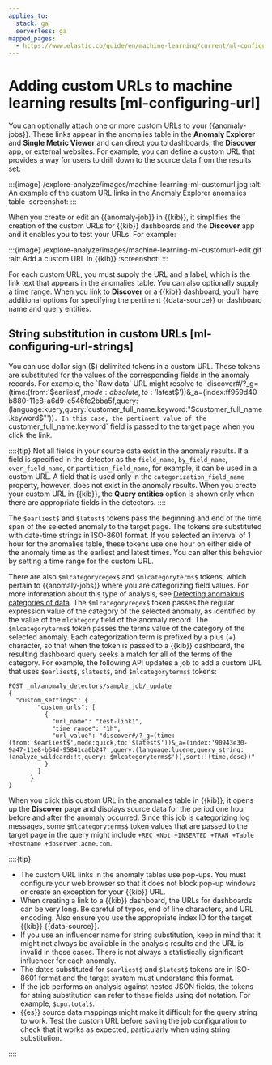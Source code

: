 ```yaml
---
applies_to:
  stack: ga
  serverless: ga
mapped_pages:
  - https://www.elastic.co/guide/en/machine-learning/current/ml-configuring-url.html
---
```


# Adding custom URLs to machine learning results [ml-configuring-url]

You can optionally attach one or more custom URLs to your {{anomaly-jobs}}. These links appear in the anomalies table in the **Anomaly Explorer** and **Single Metric Viewer** and can direct you to dashboards, the **Discover** app, or external websites. For example, you can define a custom URL that provides a way for users to drill down to the source data from the results set:

:::{image} /explore-analyze/images/machine-learning-ml-customurl.jpg
:alt: An example of the custom URL links in the Anomaly Explorer anomalies table
:screenshot:
:::

When you create or edit an {{anomaly-job}} in {{kib}}, it simplifies the creation of the custom URLs for {{kib}} dashboards and the **Discover** app and it enables you to test your URLs. For example:

:::{image} /explore-analyze/images/machine-learning-ml-customurl-edit.gif
:alt: Add a custom URL in {{kib}}
:screenshot:
:::

For each custom URL, you must supply the URL and a label, which is the link text that appears in the anomalies table. You can also optionally supply a time range. When you link to **Discover** or a {{kib}} dashboard, you’ll have additional options for specifying the pertinent {{data-source}} or dashboard name and query entities.

## String substitution in custom URLs [ml-configuring-url-strings]

You can use dollar sign ($) delimited tokens in a custom URL. These tokens are substituted for the values of the corresponding fields in the anomaly records. For example, the `Raw data` URL might resolve to `discover#/?_g=(time:(from:'$earliest$',mode:absolute,to:'$latest$'))&_a=(index:ff959d40-b880-11e8-a6d9-e546fe2bba5f,query:(language:kuery,query:'customer_full_name.keyword:"$customer_full_name.keyword$"'))`.
In this case, the pertinent value of the `customer_full_name.keyword` field is passed to the target page when you click the link.

::::{tip}
Not all fields in your source data exist in the anomaly results. If a field is specified in the detector as the `field_name`, `by_field_name`, `over_field_name`, or `partition_field_name`, for example, it can be used in a custom URL. A field that is used only in the `categorization_field_name` property, however, does not exist in the anomaly results. When you create your custom URL in {{kib}}, the **Query entities** option is shown only when there are appropriate fields in the detectors.
::::

The `$earliest$` and `$latest$` tokens pass the beginning and end of the time span of the selected anomaly to the target page. The tokens are substituted with date-time strings in ISO-8601 format. If you selected an interval of 1 hour for the anomalies table, these tokens use one hour on either side of the anomaly time as the earliest and latest times. You can alter this behavior by setting a time range for the custom URL.

There are also `$mlcategoryregex$` and `$mlcategoryterms$` tokens, which pertain to {{anomaly-jobs}} where you are categorizing field values. For more information about this type of analysis, see [Detecting anomalous categories of data](ml-configuring-categories.md). The `$mlcategoryregex$` token passes the regular expression value of the category of the selected anomaly, as identified by the value of the `mlcategory` field of the anomaly record. The `$mlcategoryterms$` token passes the terms value of the category of the selected anomaly. Each categorization term is prefixed by a plus (+) character, so that when the token is passed to a {{kib}} dashboard, the resulting dashboard query seeks a match for all of the terms of the category. For example, the following API updates a job to add a custom URL that uses `$earliest$`, `$latest$`, and `$mlcategoryterms$` tokens:

```console
POST _ml/anomaly_detectors/sample_job/_update
{
  "custom_settings": {
        "custom_urls": [
          {
            "url_name": "test-link1",
            "time_range": "1h",
            "url_value": "discover#/?_g=(time:(from:'$earliest$',mode:quick,to:'$latest$'))&_a=(index:'90943e30-9a47-11e8-b64d-95841ca0b247',query:(language:lucene,query_string:(analyze_wildcard:!t,query:'$mlcategoryterms$')),sort:!(time,desc))"
          }
        ]
      }
}
```

When you click this custom URL in the anomalies table in {{kib}}, it opens up the **Discover** page and displays source data for the period one hour before and after the anomaly occurred. Since this job is categorizing log messages, some `$mlcategoryterms$` token values that are passed to the target page in the query might include `+REC +Not +INSERTED +TRAN +Table +hostname +dbserver.acme.com`.

::::{tip}

* The custom URL links in the anomaly tables use pop-ups. You must configure your web browser so that it does not block pop-up windows or create an exception for your {{kib}} URL.
* When creating a link to a {{kib}} dashboard, the URLs for dashboards can be very long. Be careful of typos, end of line characters, and URL encoding. Also ensure you use the appropriate index ID for the target {{kib}} {{data-source}}.
* If you use an influencer name for string substitution, keep in mind that it might not always be available in the analysis results and the URL is invalid in those cases. There is not always a statistically significant influencer for each anomaly.
* The dates substituted for `$earliest$` and `$latest$` tokens are in ISO-8601 format and the target system must understand this format.
* If the job performs an analysis against nested JSON fields, the tokens for string substitution can refer to these fields using dot notation. For example, `$cpu.total$`.
* {{es}} source data mappings might make it difficult for the query string to work. Test the custom URL before saving the job configuration to check that it works as expected, particularly when using string substitution.

::::
